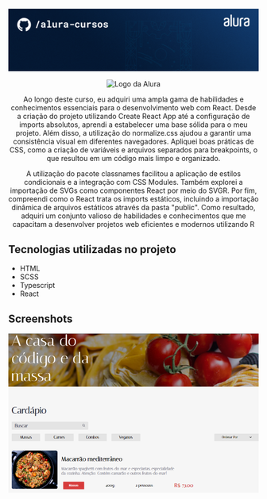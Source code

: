<p align="center"> <img src="./public/assets/alura.png" alt="React: lidando com arquivos estáticos"> </p>


<p align="center"> <img src="https://github.com/MonicaHillman/aluraplay-requisicoes/blob/main/img/logo.png" alt="Logo da Alura"> </p>
<p align="center">
Ao longo deste curso, eu adquiri uma ampla gama de habilidades e conhecimentos essenciais para o desenvolvimento web com React. Desde a criação do projeto utilizando Create React App até a configuração de imports absolutos, aprendi a estabelecer uma base sólida para o meu projeto. Além disso, a utilização do normalize.css ajudou a garantir uma consistência visual em diferentes navegadores. Apliquei boas práticas de CSS, como a criação de variáveis e arquivos separados para breakpoints, o que resultou em um código mais limpo e organizado.</p> 
<p align="center">A utilização do pacote classnames facilitou a aplicação de estilos condicionais e a integração com CSS Modules. Também explorei a importação de SVGs como componentes React por meio do SVGR. Por fim, compreendi como o React trata os imports estáticos, incluindo a importação dinâmica de arquivos estáticos através da pasta "public". Como resultado, adquiri um conjunto valioso de habilidades e conhecimentos que me capacitam a desenvolver projetos web eficientes e modernos utilizando R</p>


## Tecnologias utilizadas no projeto
* HTML
* SCSS
* Typescript
* React

## Screenshots
![Screenshot da tela inicial do Organo](./public/assets/Aluroni-print.png)
